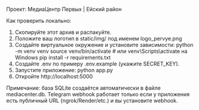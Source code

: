 Проект: МедиаЦентр Первых | Ейский район

Как проверить локально:
1. Скопируйте этот архив и распакуйте.
2. Положите ваш логотип в static/img/ под именем logo_pervye.png
3. Создайте виртуальное окружение и установите зависимости:
    python -m venv venv
    source venv/bin/activate  # или venv\Scripts\activate на Windows
    pip install -r requirements.txt
4. Создайте .env по примеру .env.example (укажите SECRET_KEY).
5. Запустите приложение:
    python app.py
6. Откройте http://localhost:5000

Примечание: база SQLite создаётся автоматически в файле mediacenter.db.
Telegram webhook работает только если у приложения есть публичный URL (ngrok/Render/etc.) и вы установите webhook.
